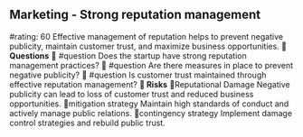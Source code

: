 

## Marketing - Strong reputation management
#rating: 60
Effective management of reputation helps to prevent negative publicity, maintain customer trust, and maximize business opportunities.
**💭 Questions**
💭 #question Does the startup have strong reputation management practices?
 💭 #question Are there measures in place to prevent negative publicity?
 💭 #question Is customer trust maintained through effective reputation management?
**🚨 Risks**
🚨Reputational Damage
Negative publicity can lead to loss of customer trust and reduced business opportunities.
🚨mitigation strategy
Maintain high standards of conduct and actively manage public relations.
🚨contingency strategy
Implement damage control strategies and rebuild public trust.




